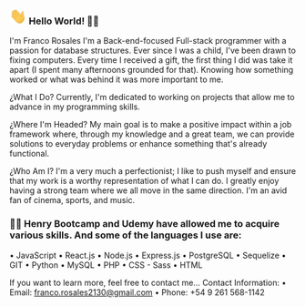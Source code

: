 <div align="center">
</div>

<h3> <img src="https://github.com/Parply/Parply/blob/master/.github/Hi.gif?raw=true" width="30px"> Hello World! 🖖🖖 </h3> 

I'm Franco Rosales
I'm a Back-end-focused Full-stack programmer with a passion for database structures. Ever since I was a child, I've been drawn to fixing computers. Every time I received a gift, the first thing I did was take it apart (I spent many afternoons grounded for that). Knowing how something worked or what was behind it was more important to me.

¿What I Do?
Currently, I'm dedicated to working on projects that allow me to advance in my programming skills.

¿Where I'm Headed?
My main goal is to make a positive impact within a job framework where, through my knowledge and a great team, we can provide solutions to everyday problems or enhance something that's already functional.

¿Who Am I?
I'm a very much a perfectionist; I like to push myself and ensure that my work is a worthy representation of what I can do. I greatly enjoy having a strong team where we all move in the same direction. I'm an avid fan of cinema, sports, and music.


<h3> 👨‍💻 Henry Bootcamp and Udemy have allowed me to acquire various skills. And some of the languages I use are: </h3>
•	JavaScript
•	React.js
•	Node.js
•	Express.js
•	PostgreSQL
•	Sequelize
•	GIT
•	Python
•	MySQL
•	PHP
•	CSS - Sass
•	HTML

If you want to learn more, feel free to contact me...
Contact Information:
•	Email: franco.rosales2130@gmail.com
•	Phone: +54 9 261 568-1142 
